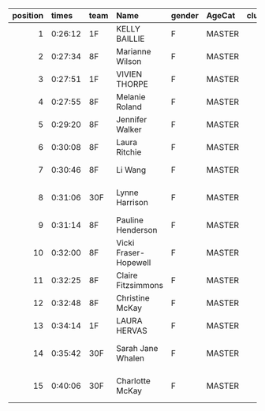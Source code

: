 |   position | times   | team   | Name                  | gender   | AgeCat   |   clubnumber | Club name                  | Website                                |   finishPosition |
|-----------:|:--------|:-------|:----------------------|:---------|:---------|-------------:|:---------------------------|:---------------------------------------|-----------------:|
|          1 | 0:26:12 | 1F     | KELLY BAILLIE         | F        | MASTER   |            1 | East Kilbride AC           | http://www.ekac.org.uk/                |               83 |
|          2 | 0:27:34 | 8F     | Marianne Wilson       | F        | MASTER   |            8 | Bellahouston Harriers      | http://www.bellahoustonharriers.co.uk/ |              100 |
|          3 | 0:27:51 | 1F     | VIVIEN THORPE         | F        | MASTER   |            1 | East Kilbride AC           | http://www.ekac.org.uk/                |              108 |
|          4 | 0:27:55 | 8F     | Melanie Roland        | F        | MASTER   |            8 | Bellahouston Harriers      | http://www.bellahoustonharriers.co.uk/ |              110 |
|          5 | 0:29:20 | 8F     | Jennifer Walker       | F        | MASTER   |            8 | Bellahouston Harriers      | http://www.bellahoustonharriers.co.uk/ |              126 |
|          6 | 0:30:08 | 8F     | Laura Ritchie         | F        | MASTER   |            8 | Bellahouston Harriers      | http://www.bellahoustonharriers.co.uk/ |              136 |
|          7 | 0:30:46 | 8F     | Li Wang               | F        | MASTER   |            8 | Bellahouston Harriers      | http://www.bellahoustonharriers.co.uk/ |              140 |
|          8 | 0:31:06 | 30F    | Lynne Harrison        | F        | MASTER   |           30 | Greenock Glenpark Harriers | https://greenockglenparkharriers.com/  |              142 |
|          9 | 0:31:14 | 8F     | Pauline Henderson     | F        | MASTER   |            8 | Bellahouston Harriers      | http://www.bellahoustonharriers.co.uk/ |              143 |
|         10 | 0:32:00 | 8F     | Vicki Fraser-Hopewell | F        | MASTER   |            8 | Bellahouston Harriers      | http://www.bellahoustonharriers.co.uk/ |              147 |
|         11 | 0:32:25 | 8F     | Claire Fitzsimmons    | F        | MASTER   |            8 | Bellahouston Harriers      | http://www.bellahoustonharriers.co.uk/ |              149 |
|         12 | 0:32:48 | 8F     | Christine McKay       | F        | MASTER   |            8 | Bellahouston Harriers      | http://www.bellahoustonharriers.co.uk/ |              151 |
|         13 | 0:34:14 | 1F     | LAURA HERVAS          | F        | MASTER   |            1 | East Kilbride AC           | http://www.ekac.org.uk/                |              152 |
|         14 | 0:35:42 | 30F    | Sarah Jane Whalen     | F        | MASTER   |           30 | Greenock Glenpark Harriers | https://greenockglenparkharriers.com/  |              154 |
|         15 | 0:40:06 | 30F    | Charlotte McKay       | F        | MASTER   |           30 | Greenock Glenpark Harriers | https://greenockglenparkharriers.com/  |              157 |